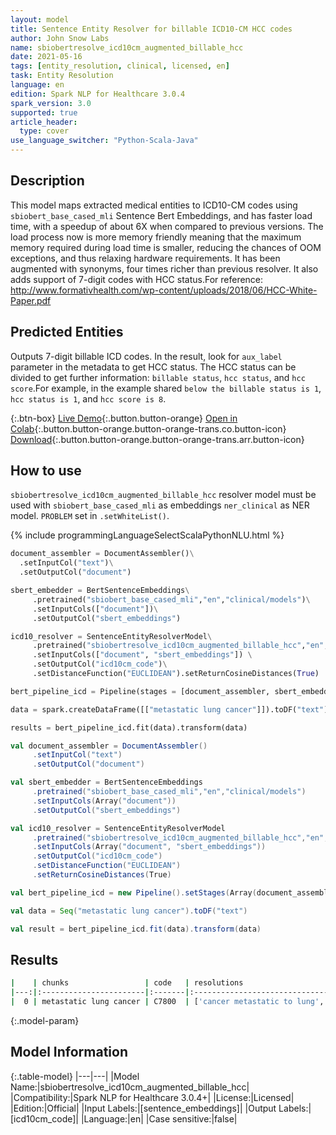 ```yaml
---
layout: model
title: Sentence Entity Resolver for billable ICD10-CM HCC codes
author: John Snow Labs
name: sbiobertresolve_icd10cm_augmented_billable_hcc
date: 2021-05-16
tags: [entity_resolution, clinical, licensed, en]
task: Entity Resolution
language: en
edition: Spark NLP for Healthcare 3.0.4
spark_version: 3.0
supported: true
article_header:
  type: cover
use_language_switcher: "Python-Scala-Java"
---
```


## Description

This model maps extracted medical entities to ICD10-CM codes using `sbiobert_base_cased_mli` Sentence Bert Embeddings, and has faster load time, with a speedup of about 6X when compared to previous versions. The load process now is more memory friendly meaning that the maximum memory required during load time is smaller, reducing the chances of OOM exceptions, and thus relaxing hardware requirements. It has been augmented with synonyms, four times richer than previous resolver. It also adds support of 7-digit codes with HCC status.For reference: http://www.formativhealth.com/wp-content/uploads/2018/06/HCC-White-Paper.pdf


## Predicted Entities

Outputs 7-digit billable ICD codes. In the result, look for `aux_label` parameter in the metadata to get HCC status. The HCC status can be divided to get further information: `billable status`, `hcc status`, and `hcc score`.For example, in the example shared `below the billable status is 1`, `hcc status is 1`, and `hcc score is 8`.

{:.btn-box}
[Live Demo](https://nlp.johnsnowlabs.com/demo){:.button.button-orange}
[Open in Colab](https://colab.research.google.com/github/JohnSnowLabs/spark-nlp-workshop/blob/master/tutorials/Certification_Trainings/Healthcare/3.Clinical_Entity_Resolvers.ipynb){:.button.button-orange.button-orange-trans.co.button-icon}
[Download](https://s3.amazonaws.com/auxdata.johnsnowlabs.com/clinical/models/sbiobertresolve_icd10cm_augmented_billable_hcc_en_3.0.4_2.4_1621189647111.zip){:.button.button-orange.button-orange-trans.arr.button-icon}

## How to use

```sbiobertresolve_icd10cm_augmented_billable_hcc``` resolver model must be used with ```sbiobert_base_cased_mli``` as embeddings ```ner_clinical``` as NER model. ```PROBLEM``` set in ```.setWhiteList()```.

<div class="tabs-box" markdown="1">
{% include programmingLanguageSelectScalaPythonNLU.html %}

```python
document_assembler = DocumentAssembler()\
  .setInputCol("text")\
  .setOutputCol("document")

sbert_embedder = BertSentenceEmbeddings\
     .pretrained("sbiobert_base_cased_mli","en","clinical/models")\
     .setInputCols(["document"])\
     .setOutputCol("sbert_embeddings")

icd10_resolver = SentenceEntityResolverModel\
     .pretrained("sbiobertresolve_icd10cm_augmented_billable_hcc","en", "clinical/models") \
     .setInputCols(["document", "sbert_embeddings"]) \
     .setOutputCol("icd10cm_code")\
     .setDistanceFunction("EUCLIDEAN").setReturnCosineDistances(True)

bert_pipeline_icd = Pipeline(stages = [document_assembler, sbert_embedder, icd10_resolver])

data = spark.createDataFrame([["metastatic lung cancer"]]).toDF("text")

results = bert_pipeline_icd.fit(data).transform(data)
```
```scala
val document_assembler = DocumentAssembler()
     .setInputCol("text")
     .setOutputCol("document")

val sbert_embedder = BertSentenceEmbeddings
     .pretrained("sbiobert_base_cased_mli","en","clinical/models")
     .setInputCols(Array("document"))
     .setOutputCol("sbert_embeddings")

val icd10_resolver = SentenceEntityResolverModel
     .pretrained("sbiobertresolve_icd10cm_augmented_billable_hcc","en", "clinical/models")
     .setInputCols(Array("document", "sbert_embeddings"))
     .setOutputCol("icd10cm_code")
     .setDistanceFunction("EUCLIDEAN")
     .setReturnCosineDistances(True)

val bert_pipeline_icd = new Pipeline().setStages(Array(document_assembler, sbert_embedder, icd10_resolver))

val data = Seq("metastatic lung cancer").toDF("text")

val result = bert_pipeline_icd.fit(data).transform(data)
```
</div>

## Results

```bash
|    | chunks                 | code   | resolutions                                                                                                                                                                                                                                                                                                                                                                                                                                                                       | all_codes                                                                                              | billable_hcc_status_score   | all_distances                                                                                                            |
|---:|:-----------------------|:-------|:----------------------------------------------------------------------------------------------------------------------------------------------------------------------------------------------------------------------------------------------------------------------------------------------------------------------------------------------------------------------------------------------------------------------------------------------------------------------------------|:-------------------------------------------------------------------------------------------------------|:----------------------------|:-------------------------------------------------------------------------------------------------------------------------|
|  0 | metastatic lung cancer | C7800  | ['cancer metastatic to lung', 'metastasis from malignant tumor of lung', 'cancer metastatic to left lung', 'history of cancer metastatic to lung', 'metastatic cancer', 'history of cancer metastatic to lung (situation)', 'metastatic adenocarcinoma to bilateral lungs', 'cancer metastatic to chest wall', 'metastatic malignant neoplasm to left lower lobe of lung', 'metastatic carcinoid tumour', 'cancer metastatic to respiratory tract', 'metastatic carcinoid tumor'] | ['C7800', 'C349', 'C7801', 'Z858', 'C800', 'Z8511', 'C780', 'C798', 'C7802', 'C799', 'C7830', 'C7B00'] | ['1', '1', '8']             | ['0.0464', '0.0829', '0.0852', '0.0860', '0.0914', '0.0989', '0.1133', '0.1220', '0.1220', '0.1253', '0.1249', '0.1260'] |
```

{:.model-param}
## Model Information

{:.table-model}
|---|---|
|Model Name:|sbiobertresolve_icd10cm_augmented_billable_hcc|
|Compatibility:|Spark NLP for Healthcare 3.0.4+|
|License:|Licensed|
|Edition:|Official|
|Input Labels:|[sentence_embeddings]|
|Output Labels:|[icd10cm_code]|
|Language:|en|
|Case sensitive:|false|
